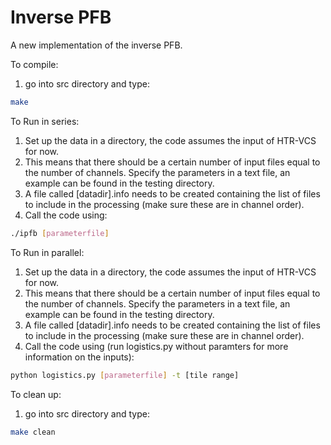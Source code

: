 # Inverse PFB

A new implementation of the inverse PFB.

To compile:
1. go into src directory and type:
```bash
make
```

To Run in series:
1. Set up the data in a directory, the code assumes the input of HTR-VCS for now.
2. This means that there should be a certain number of input files equal to the number of channels. Specify the parameters in a text file, an example can be found in the testing directory.
3. A file called [datadir].info needs to be created containing the list of files to include in the processing (make sure these are in channel order).
4. Call the code using:
```bash
./ipfb [parameterfile]
```

To Run in parallel:
1. Set up the data in a directory, the code assumes the input of HTR-VCS for now.
2. This means that there should be a certain number of input files equal to the number of channels. Specify the parameters in a text file, an example can be found in the testing directory.
3. A file called [datadir].info needs to be created containing the list of files to include in the processing (make sure these are in channel order).
4. Call the code using (run logistics.py without paramters for more information on the inputs):
```bash
python logistics.py [parameterfile] -t [tile range]
```

To clean up:
1. go into src directory and type:
```bash
make clean
```
